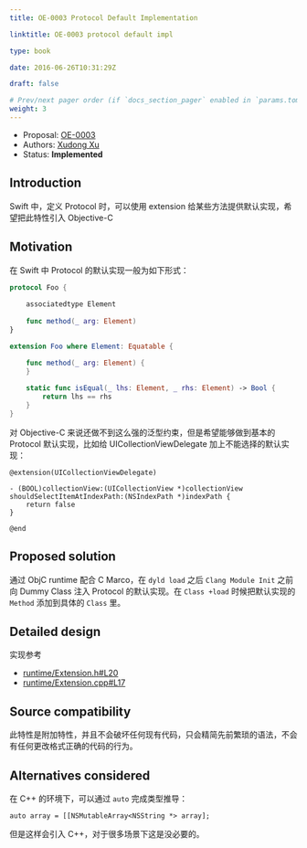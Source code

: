 ```yaml
---
title: OE-0003 Protocol Default Implementation

linktitle: OE-0003 protocol default impl

type: book

date: 2016-06-26T10:31:29Z

draft: false

# Prev/next pager order (if `docs_section_pager` enabled in `params.toml`)
weight: 3
---
```


<!-- # 引入 var, let 关键字 -->

* Proposal: [OE-0003](https://github.com/0xxd0/objc-evolution/blob/master/proposal/0003-protocol-default-implementation.md)
* Authors: [Xudong Xu](https://github.com/0xxd0)
* Status: **Implemented**


## Introduction

Swift 中，定义 Protocol 时，可以使用 extension 给某些方法提供默认实现，希望把此特性引入 Objective-C

## Motivation

在 Swift 中 Protocol 的默认实现一般为如下形式：

```swift
protocol Foo {
    
    associatedtype Element
    
    func method(_ arg: Element)
}

extension Foo where Element: Equatable {

    func method(_ arg: Element) {    
    }
    
    static func isEqual(_ lhs: Element, _ rhs: Element) -> Bool {
        return lhs == rhs
    }
}
```

对 Objective-C 来说还做不到这么强的泛型约束，但是希望能够做到基本的 Protocol 默认实现，比如给 UICollectionViewDelegate 加上不能选择的默认实现：

```objc
@extension(UICollectionViewDelegate)

- (BOOL)collectionView:(UICollectionView *)collectionView shouldSelectItemAtIndexPath:(NSIndexPath *)indexPath {
    return false
}

@end
```

## Proposed solution

通过 ObjC runtime 配合 C Marco，在 `dyld load` 之后 `Clang Module Init` 之前向 Dummy Class 注入 Protocol 的默认实现。在 `Class +load` 时候把默认实现的 `Method` 添加到具体的 `Class` 里。


## Detailed design

实现参考

- [runtime/Extension.h#L20](https://github.com/0xxd0/objc-evolution/blob/75e73c073dab38d3f464b4bc12dc317b4a247ff1/runtime/Extension.h#L20)
- [runtime/Extension.cpp#L17](https://github.com/0xxd0/objc-evolution/blob/75e73c073dab38d3f464b4bc12dc317b4a247ff1/runtime/Extension.cpp#L17)

## Source compatibility

此特性是附加特性，并且不会破坏任何现有代码，只会精简先前繁琐的语法，不会有任何更改格式正确的代码的行为。 


## Alternatives considered

在 C++ 的环境下，可以通过 `auto` 完成类型推导：

```objc
auto array = [[NSMutableArray<NSString *> array];
```

但是这样会引入 C++，对于很多场景下这是没必要的。
